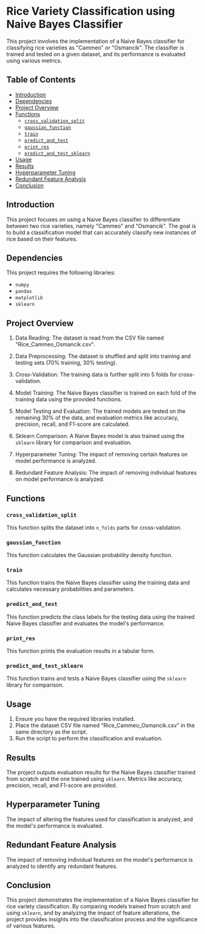 # Rice Variety Classification using Naive Bayes Classifier

This project involves the implementation of a Naive Bayes classifier for classifying rice varieties as "Cammeo" or "Osmancik". The classifier is trained and tested on a given dataset, and its performance is evaluated using various metrics.

## Table of Contents

- [Introduction](#introduction)
- [Dependencies](#dependencies)
- [Project Overview](#project-overview)
- [Functions](#functions)
  - [`cross_validation_split`](#cross_validation_split)
  - [`gaussian_function`](#gaussian_function)
  - [`train`](#train)
  - [`predict_and_test`](#predict_and_test)
  - [`print_res`](#print_res)
  - [`predict_and_test_sklearn`](#predict_and_test_sklearn)
- [Usage](#usage)
- [Results](#results)
- [Hyperparameter Tuning](#hyperparameter-tuning)
- [Redundant Feature Analysis](#redundant-feature-analysis)
- [Conclusion](#conclusion)

## Introduction

This project focuses on using a Naive Bayes classifier to differentiate between two rice varieties, namely "Cammeo" and "Osmancik". The goal is to build a classification model that can accurately classify new instances of rice based on their features.

## Dependencies

This project requires the following libraries:

- `numpy`
- `pandas`
- `matplotlib`
- `sklearn`

## Project Overview

1. Data Reading: The dataset is read from the CSV file named "Rice_Cammeo_Osmancik.csv".

2. Data Preprocessing: The dataset is shuffled and split into training and testing sets (70% training, 30% testing).

3. Cross-Validation: The training data is further split into 5 folds for cross-validation.

4. Model Training: The Naive Bayes classifier is trained on each fold of the training data using the provided functions.

5. Model Testing and Evaluation: The trained models are tested on the remaining 30% of the data, and evaluation metrics like accuracy, precision, recall, and F1-score are calculated.

6. Sklearn Comparison: A Naive Bayes model is also trained using the `sklearn` library for comparison and evaluation.

7. Hyperparameter Tuning: The impact of removing certain features on model performance is analyzed.

8. Redundant Feature Analysis: The impact of removing individual features on model performance is analyzed.

## Functions

### `cross_validation_split`

This function splits the dataset into `n_folds` parts for cross-validation.

### `gaussian_function`

This function calculates the Gaussian probability density function.

### `train`

This function trains the Naive Bayes classifier using the training data and calculates necessary probabilities and parameters.

### `predict_and_test`

This function predicts the class labels for the testing data using the trained Naive Bayes classifier and evaluates the model's performance.

### `print_res`

This function prints the evaluation results in a tabular form.

### `predict_and_test_sklearn`

This function trains and tests a Naive Bayes classifier using the `sklearn` library for comparison.

## Usage

1. Ensure you have the required libraries installed.
2. Place the dataset CSV file named "Rice_Cammeo_Osmancik.csv" in the same directory as the script.
3. Run the script to perform the classification and evaluation.

## Results

The project outputs evaluation results for the Naive Bayes classifier trained from scratch and the one trained using `sklearn`. Metrics like accuracy, precision, recall, and F1-score are provided.

## Hyperparameter Tuning

The impact of altering the features used for classification is analyzed, and the model's performance is evaluated.

## Redundant Feature Analysis

The impact of removing individual features on the model's performance is analyzed to identify any redundant features.

## Conclusion

This project demonstrates the implementation of a Naive Bayes classifier for rice variety classification. By comparing models trained from scratch and using `sklearn`, and by analyzing the impact of feature alterations, the project provides insights into the classification process and the significance of various features.